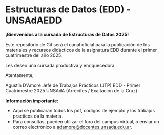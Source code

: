 # Estructuras de Datos (EDD) - UNSAdAEDD

**¡Bienvenidos a la cursada de Estructuras de Datos 2025!**

Este repositorio de Git será el canal oficial para la publicación de los materiales y recursos didácticos de la asignatura EDD durante el primer cuatrimestre del año 2025.

Les deseo una cursada productiva y enriquecedora.

Atentamente,

Agustín D'Amore
Jefe de Trabajos Prácticos (JTP)
EDD - Primer Cuatrimestre 2025
UNSAdA (Arrecifes / Exaltación de la Cruz)

**Información importante:**

* Aquí se publicaran todos los pdf, codigos de ejemplo y los trabajos practicos de la materia.
* Para consultas, pueden utilizar el foro del campus virtual, o enviar un correo electrónico a adamore@docentes.unsada.edu.ar.
